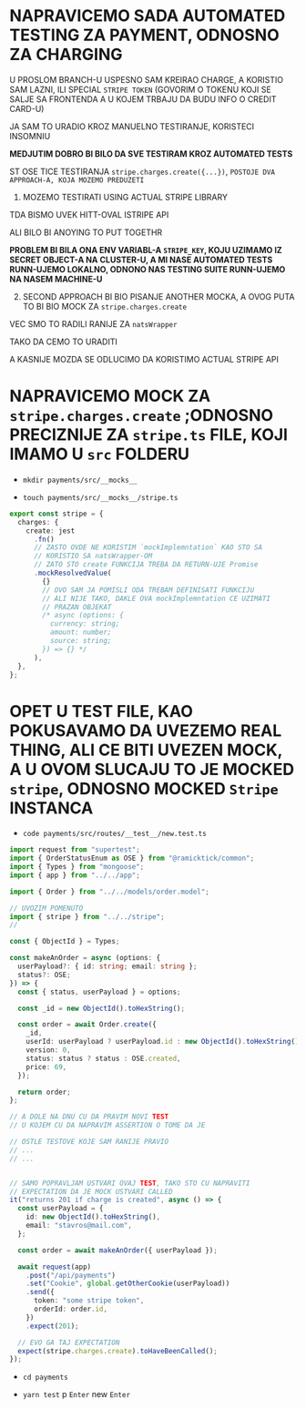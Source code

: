 # NAPRAVICEMO SADA AUTOMATED TESTING ZA PAYMENT, ODNOSNO ZA CHARGING

U PROSLOM BRANCH-U USPESNO SAM KREIRAO CHARGE, A KORISTIO SAM LAZNI, ILI SPECIAL `STRIPE TOKEN` (GOVORIM O TOKENU KOJI SE SALJE SA FRONTENDA A U KOJEM TRBAJU DA BUDU INFO O CREDIT CARD-U)

JA SAM TO URADIO KROZ MANUELNO TESTIRANJE, KORISTECI INSOMNIU

**MEDJUTIM DOBRO BI BILO DA SVE TESTIRAM KROZ AUTOMATED TESTS**

ST OSE TICE TESTIRANJA `stripe.charges.create({...})`, `POSTOJE DVA APPROACH-A, KOJA MOZEMO PREDUZETI` 

1. MOZEMO TESTIRATI USING ACTUAL STRIPE LIBRARY

TDA BISMO UVEK HITT-OVAL ISTRIPE API

ALI BILO BI ANOYING TO PUT TOGETHR

**PROBLEM BI BILA ONA ENV VARIABL-A `STRIPE_KEY`, KOJU UZIMAMO IZ SECRET OBJECT-A NA CLUSTER-U, A MI NASE AUTOMATED TESTS RUNN-UJEMO LOKALNO, ODNONO NAS TESTING SUITE RUNN-UJEMO NA NASEM MACHINE-U**

2. SECOND APPROACH BI BIO PISANJE ANOTHER MOCKA, A OVOG PUTA TO BI BIO MOCK ZA `stripe.charges.create`

VEC SMO TO RADILI RANIJE ZA `natsWrapper`

TAKO DA CEMO TO URADITI

A KASNIJE MOZDA SE ODLUCIMO DA KORISTIMO ACTUAL STRIPE API

# NAPRAVICEMO MOCK ZA `stripe.charges.create` ;ODNOSNO PRECIZNIJE ZA `stripe.ts` FILE, KOJI IMAMO U `src` FOLDERU

- `mkdir payments/src/__mocks__`

- `touch payments/src/__mocks__/stripe.ts`

```ts
export const stripe = {
  charges: {
    create: jest
      .fn()
      // ZASTO OVDE NE KORISTIM `mockImplemntation` KAO STO SA
      // KORISTIO SA natsWrapper-OM
      // ZATO STO create FUNKCIJA TREBA DA RETURN-UJE Promise
      .mockResolvedValue(
        {}
        // OVO SAM JA POMISLI ODA TREBAM DEFINISATI FUNKCIJU
        // ALI NIJE TAKO, DAKLE OVA mockImplemntation CE UZIMATI
        // PRAZAN OBJEKAT
        /* async (options: {
          currency: string;
          amount: number;
          source: string;
        }) => {} */
      ),
  },
};
```

# OPET U TEST FILE, KAO POKUSAVAMO DA UVEZEMO REAL THING, ALI CE BITI UVEZEN MOCK, A U OVOM SLUCAJU TO JE MOCKED `stripe`, ODNOSNO MOCKED `Stripe` INSTANCA

- `code payments/src/routes/__test__/new.test.ts`

```ts
import request from "supertest";
import { OrderStatusEnum as OSE } from "@ramicktick/common";
import { Types } from "mongoose";
import { app } from "../../app";

import { Order } from "../../models/order.model";

// UVOZIM POMENUTO
import { stripe } from "../../stripe";
//

const { ObjectId } = Types;

const makeAnOrder = async (options: {
  userPayload?: { id: string; email: string };
  status?: OSE;
}) => {
  const { status, userPayload } = options;

  const _id = new ObjectId().toHexString();

  const order = await Order.create({
    _id,
    userId: userPayload ? userPayload.id : new ObjectId().toHexString(),
    version: 0,
    status: status ? status : OSE.created,
    price: 69,
  });

  return order;
};

// A DOLE NA DNU CU DA PRAVIM NOVI TEST
// U KOJEM CU DA NAPRAVIM ASSERTION O TOME DA JE

// OSTLE TESTOVE KOJE SAM RANIJE PRAVIO
// ...
// ...


// SAMO POPRAVLJAM USTVARI OVAJ TEST, TAKO STO CU NAPRAVITI
// EXPECTATION DA JE MOCK USTVARI CALLED
it("returns 201 if charge is created", async () => {
  const userPayload = {
    id: new ObjectId().toHexString(),
    email: "stavros@mail.com",
  };

  const order = await makeAnOrder({ userPayload });

  await request(app)
    .post("/api/payments")
    .set("Cookie", global.getOtherCookie(userPayload))
    .send({
      token: "some stripe token",
      orderId: order.id,
    })
    .expect(201);

  // EVO GA TAJ EXPECTATION
  expect(stripe.charges.create).toHaveBeenCalled();
});
```

- `cd payments`

- `yarn test` p `Enter` new `Enter`





